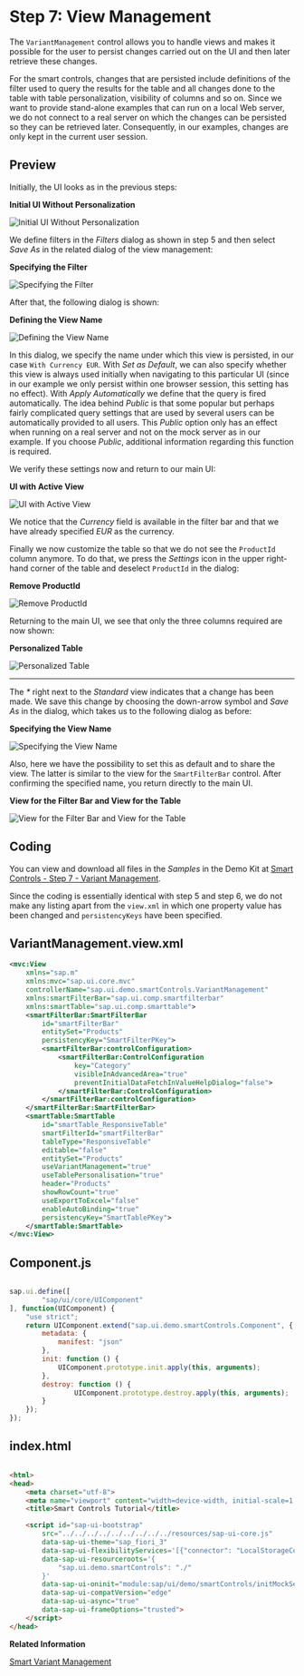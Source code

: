 <!-- loio97fc0eaaf8b045779878ea829586da1a -->

# Step 7: View Management

The `VariantManagement` control allows you to handle views and makes it possible for the user to persist changes carried out on the UI and then later retrieve these changes.

For the smart controls, changes that are persisted include definitions of the filter used to query the results for the table and all changes done to the table with table personalization, visibility of columns and so on. Since we want to provide stand-alone examples that can run on a local Web server, we do not connect to a real server on which the changes can be persisted so they can be retrieved later. Consequently, in our examples, changes are only kept in the current user session.



## Preview

Initially, the UI looks as in the previous steps:

  
  
**Initial UI Without Personalization**

![](images/Smart_Controls_Tutorial_Step_07a_398466e.png "Initial UI Without Personalization")

We define filters in the *Filters* dialog as shown in step 5 and then select *Save As* in the related dialog of the view management:

  
  
**Specifying the Filter**

![](images/Smart_Controls_Tutorial_Step_07b_551f525.png "Specifying the Filter")

After that, the following dialog is shown:

  
  
**Defining the View Name**

![](images/Smart_Controls_Tutorial_Step_07c_a51c238.png "Defining the View Name")

In this dialog, we specify the name under which this view is persisted, in our case `With Currency EUR`. With *Set as Default*, we can also specify whether this view is always used initially when navigating to this particular UI \(since in our example we only persist within one browser session, this setting has no effect\). With *Apply Automatically* we define that the query is fired automatically. The idea behind *Public* is that some popular but perhaps fairly complicated query settings that are used by several users can be automatically provided to all users. This *Public* option only has an effect when running on a real server and not on the mock server as in our example. If you choose *Public*, additional information regarding this function is required.

We verify these settings now and return to our main UI:

  
  
**UI with Active View**

![](images/Smart_Controls_Tutorial_Step_07d_de20dc1.png "UI with Active View")

We notice that the *Currency* field is available in the filter bar and that we have already specified *EUR* as the currency.

Finally we now customize the table so that we do not see the `ProductId` column anymore. To do that, we press the *Settings* icon in the upper right-hand corner of the table and deselect `ProductId` in the dialog:

  
  
**Remove ProductId**

![](images/Smart_Controls_Tutorial_Step_07e_d07f29c.png "Remove ProductId")

Returning to the main UI, we see that only the three columns required are now shown:

  
  
**Personalized Table**

![](images/Smart_Controls_Tutorial_Step_07f_1fd2e4c.png "Personalized Table")

  
  
****



The *\** right next to the *Standard* view indicates that a change has been made. We save this change by choosing the down-arrow symbol and *Save As* in the dialog, which takes us to the following dialog as before:

  
  
**Specifying the View Name**

![](images/Smart_Controls_Tutorial_Step_07g_5d8cf84.png "Specifying the View Name")

Also, here we have the possibility to set this as default and to share the view. The latter is similar to the view for the `SmartFilterBar` control. After confirming the specified name, you return directly to the main UI.

  
  
**View for the Filter Bar and View for the Table**

![](images/Smart_Controls_Tutorial_Step_07h_7bbfc17.png "View for the Filter Bar and View for the Table")



## Coding

You can view and download all files in the *Samples* in the Demo Kit at [Smart Controls - Step 7 - Variant Management](https://ui5.sap.com/#/entity/sap.ui.comp.tutorial.smartControls/sample/sap.ui.comp.tutorial.smartControls.07).

Since the coding is essentially identical with step 5 and step 6, we do not make any listing apart from the `view.xml` in which one property value has been changed and `persistencyKeys` have been specified.



## VariantManagement.view.xml

```xml
<mvc:View 
	xmlns="sap.m"
	xmlns:mvc="sap.ui.core.mvc"
	controllerName="sap.ui.demo.smartControls.VariantManagement"
	xmlns:smartFilterBar="sap.ui.comp.smartfilterbar"
	xmlns:smartTable="sap.ui.comp.smarttable">
	<smartFilterBar:SmartFilterBar 
		id="smartFilterBar"
		entitySet="Products"
		persistencyKey="SmartFilterPKey">
		<smartFilterBar:controlConfiguration>
			<smartFilterBar:ControlConfiguration
				key="Category" 
				visibleInAdvancedArea="true"
				preventInitialDataFetchInValueHelpDialog="false">
			</smartFilterBar:ControlConfiguration>
		</smartFilterBar:controlConfiguration>
	</smartFilterBar:SmartFilterBar>
	<smartTable:SmartTable 
		id="smartTable_ResponsiveTable"
		smartFilterId="smartFilterBar" 
		tableType="ResponsiveTable" 
		editable="false"
		entitySet="Products" 
		useVariantManagement="true"
		useTablePersonalisation="true" 
		header="Products" 
		showRowCount="true"
		useExportToExcel="false" 
		enableAutoBinding="true"
		persistencyKey="SmartTablePKey">
	</smartTable:SmartTable>
</mvc:View>
```



<a name="loio97fc0eaaf8b045779878ea829586da1a__section_vwt_g1g_l3b"/>

## Component.js

```js

sap.ui.define([
        "sap/ui/core/UIComponent"
], function(UIComponent) {
    "use strict";
    return UIComponent.extend("sap.ui.demo.smartControls.Component", {
        metadata: {
            manifest: "json"
        },
        init: function () {
            UIComponent.prototype.init.apply(this, arguments);
        },
        destroy: function () {
                UIComponent.prototype.destroy.apply(this, arguments);
        }
    });
});
```



<a name="loio97fc0eaaf8b045779878ea829586da1a__section_pmf_hln_ppb"/>

## index.html

```html

<html>
<head>
	<meta charset="utf-8">
	<meta name="viewport" content="width=device-width, initial-scale=1.0">
	<title>Smart Controls Tutorial</title>

	<script id="sap-ui-bootstrap"
		src="../../../../../../../../../resources/sap-ui-core.js"
		data-sap-ui-theme="sap_fiori_3"
		data-sap-ui-flexibilityServices='[{"connector": "LocalStorageConnector"}]'
		data-sap-ui-resourceroots='{
			"sap.ui.demo.smartControls": "./"
		}'
		data-sap-ui-oninit="module:sap/ui/demo/smartControls/initMockServer"
		data-sap-ui-compatVersion="edge"
		data-sap-ui-async="true"
		data-sap-ui-frameOptions="trusted">
	</script>
</head>
```

**Related Information**  


[Smart Variant Management](../10_More_About_Controls/smart-variant-management-06a4c3a.md "The sap.ui.comp.smartvariants.SmartVariantManagement control provides access to the SAPUI5 flexibility back end for easy communication.")

